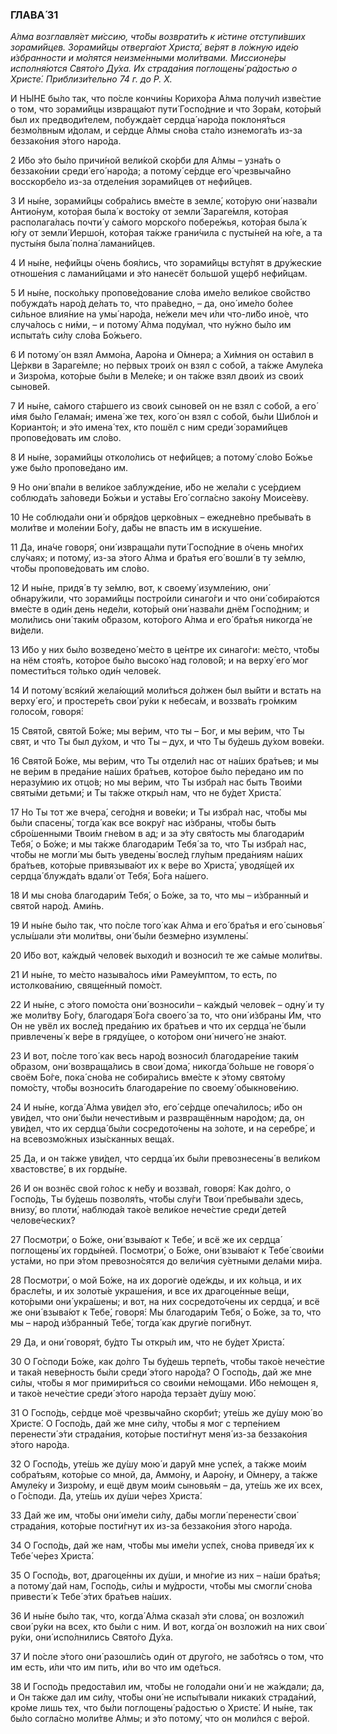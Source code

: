 ### ГЛАВА́ 31

_А́лма возглавля́ет ми́ссию, что́бы возврати́ть к и́стине отступи́вших зорами́йцев. Зорами́йцы отверга́ют Христа́, ве́рят в ло́жную иде́ю и́збранности и мо́лятся неизме́нными моли́твами. Миссионе́ры исполня́ются Свято́го Ду́ха. Их страда́ния поглощены́ ра́достью о Христе́. Приблизи́тельно 74 г. до Р. Х._

И НЫ́НЕ бы́ло так, что по́сле кончи́ны Корихо́ра А́лма получи́л изве́стие о том, что зорами́йцы извраща́ют пути́ Госпо́дние и что Зора́м, кото́рый был их предводи́телем, побужда́ет сердца́ наро́да поклоня́ться безмо́лвным и́долам, и се́рдце А́лмы сно́ва ста́ло изнемога́ть из-за беззако́ния э́того наро́да.

2 И́бо э́то бы́ло причи́ной вели́кой ско́рби для А́лмы – узна́ть о беззако́нии среди́ его́ наро́да; а потому́ се́рдце его́ чрезвыча́йно восскорбе́ло из-за отделе́ния зорами́йцев от нефи́йцев.

3 И ны́не, зорами́йцы собра́лись вме́сте в земле́, кото́рую они́ назва́ли Антио́нум, кото́рая была́ к восто́ку от земли́ Зараге́мля, кото́рая располага́лась почти́ у са́мого морско́го побере́жья, кото́рая была́ к ю́гу от земли́ Иершо́н, кото́рая та́кже грани́чила с пусты́ней на ю́ге, а та пусты́ня была́ полна́ ламани́йцев.

4 И ны́не, нефи́йцы о́чень боя́лись, что зорами́йцы всту́пят в дру́жеские отноше́ния с ламани́йцами и э́то нанесёт большо́й уще́рб нефи́йцам.

5 И ны́не, поско́льку пропове́дование сло́ва име́ло вели́кое сво́йство побужда́ть наро́д де́лать то, что пра́ведно, – да, оно́ име́ло бо́лее си́льное влия́ние на умы́ наро́да, не́жели меч и́ли что-ли́бо ино́е, что случа́лось с ни́ми, – и потому́ А́лма поду́мал, что ну́жно бы́ло им испыта́ть си́лу сло́ва Бо́жьего.

6 И потому́ он взял Аммо́на, Ааро́на и О́мнера; а Хи́мния он оста́вил в Це́ркви в Зараге́мле; но пе́рвых трои́х он взял с собо́й, а та́кже Амуле́ка и Зизро́ма, кото́рые бы́ли в Меле́ке; и он та́кже взял двои́х из свои́х сынове́й.

7 И ны́не, са́мого ста́ршего из свои́х сынове́й он не взял с собо́й, а его́ и́мя бы́ло Гелама́н; имена́ же тех, кого́ он взял с собо́й, бы́ли Шибло́н и Корианто́н; и э́то имена́ тех, кто пошёл с ним среди́ зорами́йцев пропове́довать им сло́во.

8 И ны́не, зорами́йцы отколо́лись от нефи́йцев; а потому́ сло́во Бо́жье уже бы́ло пропове́дано им.

9 Но они́ впа́ли в вели́кое заблужде́ние, и́бо не жела́ли с усе́рдием соблюда́ть за́поведи Бо́жьи и уста́вы Его́ согла́сно зако́ну Моисе́еву.

10 Не соблюда́ли они́ и обря́дов церко́вных – ежедне́вно пребыва́ть в моли́тве и моле́нии Бо́гу, да́бы не впасть им в искуше́ние.

11 Да, ина́че говоря́, они́ извраща́ли пути́ Госпо́дние в о́чень мно́гих слу́чаях; и потому́, из-за э́того А́лма и бра́тья его́ вошли́ в ту зе́млю, что́бы пропове́довать им сло́во.

12 И ны́не, придя́ в ту зе́млю, вот, к своему́ изумле́нию, они́ обнару́жили, что зорами́йцы постро́или синаго́ги и что они́ собира́ются вме́сте в оди́н день неде́ли, кото́рый они́ назва́ли днём Госпо́дним; и моли́лись они́ таки́м о́бразом, кото́рого А́лма и его́ бра́тья никогда́ не ви́дели.

13 И́бо у них бы́ло возведено́ ме́сто в це́нтре их синаго́ги: ме́сто, что́бы на нём стоя́ть, кото́рое бы́ло высоко́ над голово́й; и на верху́ его́ мог помести́ться то́лько оди́н челове́к.

14 И потому́ вся́кий жела́ющий моли́ться до́лжен был вы́йти и встать на верху́ его́, и простере́ть свои́ ру́ки к небеса́м, и воззва́ть гро́мким голосо́м, говоря́:

15 Свято́й, свято́й Бо́же; мы ве́рим, что ты – Бог, и мы ве́рим, что Ты свят, и что Ты был ду́хом, и что Ты – дух, и что Ты бу́дешь ду́хом вове́ки.

16 Свято́й Бо́же, мы ве́рим, что Ты отдели́л нас от на́ших бра́тьев; и мы не ве́рим в преда́ние на́ших бра́тьев, кото́рое бы́ло пе́редано им по неразу́мию их отцо́в; но мы ве́рим, что Ты избра́л нас быть Твои́ми святы́ми детьми́; и Ты та́кже откры́л нам, что не бу́дет Христа́.

17 Но Ты тот же вчера́, сего́дня и вове́ки; и Ты избра́л нас, что́бы мы бы́ли спасены́, тогда́ как все вокру́г нас и́збраны, что́бы быть сбро́шенными Твои́м гне́вом в ад; и за э́ту свя́тость мы благодари́м Тебя́, о Бо́же; и мы та́кже благодари́м Тебя́ за то, что Ты избра́л нас, что́бы не могли́ мы быть уведены́ восле́д глу́пым преда́ниям на́ших бра́тьев, кото́рые привязыва́ют их к ве́ре во Христа́, уводя́щей их сердца́ блужда́ть вдали́ от Тебя́, Бо́га на́шего.

18 И мы сно́ва благодари́м Тебя́, о Бо́же, за то, что мы – и́збранный и свято́й наро́д. Ами́нь.

19 И ны́не бы́ло так, что по́сле того́ как А́лма и его́ бра́тья и его́ сыновья́ услы́шали э́ти моли́твы, они́ бы́ли безме́рно изумлены́.

20 И́бо вот, ка́ждый челове́к выходи́л и возноси́л те же са́мые моли́твы.

21 И ны́не, то ме́сто называ́лось и́ми Рамеу́мптом, то есть, по истолкова́нию, свяще́нный помо́ст.

22 И ны́не, с э́того помо́ста они́ возноси́ли – ка́ждый челове́к – одну́ и ту же моли́тву Бо́гу, благодаря́ Бо́га своего́ за то, что они́ и́збраны Им, что Он не увёл их восле́д преда́нию их бра́тьев и что их сердца́ не́ были привлечены́ к ве́ре в гряду́щее, о кото́ром они́ ничего́ не зна́ют.

23 И вот, по́сле того́ как весь наро́д возноси́л благодаре́ние таки́м о́бразом, они́ возвраща́лись в свои́ дома́, никогда́ бо́льше не говоря́ о своём Бо́ге, пока́ сно́ва не собира́лись вме́сте к э́тому свято́му помо́сту, что́бы возноси́ть благодаре́ние по своему́ обыкнове́нию.

24 И ны́не, когда́ А́лма уви́дел э́то, его́ се́рдце опеча́лилось; и́бо он уви́дел, что они́ бы́ли нечести́вым и развращённым наро́дом; да, он уви́дел, что их сердца́ бы́ли сосредото́чены на зо́лоте, и на серебре́, и на всевозмо́жных изы́сканных веща́х.

25 Да, и он та́кже уви́дел, что сердца́ их бы́ли превознесены́ в вели́ком хвастовстве́, в их горды́не.

26 И он вознёс свой го́лос к не́бу и воззва́л, говоря́: Как до́лго, о Госпо́дь, Ты бу́дешь позволя́ть, что́бы слу́ги Твои́ пребыва́ли здесь, внизу́, во плоти́, наблюда́я тако́е вели́кое нече́стие среди́ дете́й челове́ческих?

27 Посмотри́, о Бо́же, они́ взыва́ют к Тебе́, и всё же их сердца́ поглощены́ их горды́ней. Посмотри́, о Бо́же, они́ взыва́ют к Тебе́ свои́ми уста́ми, но при э́том превозно́сятся до вели́чия су́етными дела́ми ми́ра.

28 Посмотри́, о мой Бо́же, на их дороги́е оде́жды, и их ко́льца, и их брасле́ты, и их золоты́е украше́ния, и все их драгоце́нные ве́щи, кото́рыми они́ укра́шены; и вот, на них сосредото́чены их сердца́, и всё же они́ взыва́ют к Тебе́, говоря́: Мы благодари́м Тебя́, о Бо́же, за то, что мы – наро́д и́збранный Тебе́, тогда́ как други́е поги́бнут.

29 Да, и они́ говоря́т, бу́дто Ты откры́л им, что не бу́дет Христа́.

30 О Го́споди Бо́же, как до́лго Ты бу́дешь терпе́ть, что́бы тако́е нече́стие и така́я неве́рность бы́ли среди́ э́того наро́да? О Госпо́дь, дай же мне си́лы, что́бы я мог примири́ться со свои́ми не́мощами. И́бо не́мощен я, и тако́е нече́стие среди́ э́того наро́да терза́ет ду́шу мою́.

31 О Госпо́дь, се́рдце моё чрезвыча́йно скорби́т; уте́шь же ду́шу мою́ во Христе́. О Госпо́дь, дай же мне си́лу, что́бы я мог с терпе́нием перенести́ э́ти страда́ния, кото́рые пости́гнут меня́ из-за беззако́ния э́того наро́да.

32 О Госпо́дь, уте́шь же ду́шу мою́ и дару́й мне успе́х, а та́кже мои́м собра́тьям, кото́рые со мной, да, Аммо́ну, и Ааро́ну, и О́мнеру, а та́кже Амуле́ку и Зизро́му, и ещё двум мои́м сыновья́м – да, уте́шь же их всех, о Го́споди. Да, уте́шь их ду́ши че́рез Христа́.

33 Дай же им, что́бы они́ име́ли си́лу, да́бы могли́ перенести́ свои́ страда́ния, кото́рые пости́гнут их из-за беззако́ния э́того наро́да.

34 О Госпо́дь, дай же нам, что́бы мы име́ли успе́х, сно́ва приведя́ их к Тебе́ че́рез Христа́.

35 О Госпо́дь, вот, драгоце́нны их ду́ши, и мно́гие из них – на́ши бра́тья; а потому́ дай нам, Госпо́дь, си́лы и му́дрости, что́бы мы смогли́ сно́ва привести́ к Тебе́ э́тих бра́тьев на́ших.

36 И ны́не бы́ло так, что, когда́ А́лма сказа́л э́ти слова́, он возложи́л свои́ ру́ки на всех, кто бы́ли с ним. И вот, когда́ он возложи́л на них свои́ ру́ки, они́ испо́лнились Свято́го Ду́ха.

37 И по́сле э́того они́ разошли́сь оди́н от друго́го, не забо́тясь о том, что им есть, и́ли что им пить, и́ли во что им оде́ться.

38 И Госпо́дь предоста́вил им, что́бы не голода́ли они́ и не жа́ждали; да, и Он та́кже дал им си́лу, что́бы они́ не испы́тывали никаки́х страда́ний, кро́ме лишь тех, что бы́ли поглощены́ ра́достью о Христе́. И ны́не, так бы́ло согла́сно моли́тве А́лмы; и э́то потому́, что он моли́лся с ве́рой.
